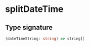 # splitDateTime

## Type signature

<!-- prettier-ignore-start -->
```typescript
(dateTimeString: string) => string[]
```
<!-- prettier-ignore-end -->
